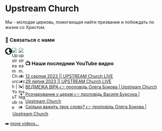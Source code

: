 # Upstream Church

Мы - молодая церковь, помогающая найти призвание и побеждать по жизни со Христом.

### 👥 Связаться с нами

[<img align="left" alt="upstream.life" width="22px" src="https://raw.githubusercontent.com/iconic/open-iconic/master/svg/globe.svg" />][website]
[<img align="left" alt="UpstreamChurch | YouTube" width="22px" src="https://cdn.jsdelivr.net/npm/simple-icons@v3/icons/youtube.svg" />][youtube]
[<img align="left" alt="upstream.church | Instagram" width="22px" src="https://cdn.jsdelivr.net/npm/simple-icons@v3/icons/instagram.svg" />][instagram]

<br />

### 📺 Наши последнии YouTube видео
<!-- YOUTUBE:START -->
- [12 серпня 2023 || UPSTREAM Church LIVE](https://www.youtube.com/watch?v=bI4uM-8337k)
- [29 липня 2023 || UPSTREAM Church LIVE](https://www.youtube.com/watch?v=KZOp5Z6VOOg)
- [ВЕДМЕЖА ВІРА 👉 проповідь Олега Бокова | Upstream Church](https://www.youtube.com/watch?v=REcOCYuJM3I)
- [Розчарування у церкві 👉 проповідь Василя Бурсука | Upstream Church](https://www.youtube.com/watch?v=uln4ZevYEI0)
- [Скільки важить твоє слово? 👉 проповідь Олега Бокова | Upstream Church](https://www.youtube.com/watch?v=Jd8rFILeh4A)
<!-- YOUTUBE:END -->

➡️ [more videos...](https://youtube.com/UpstreamChurch)

[website]: https://upstream.life/
[youtube]: https://youtube.com/UpstreamChurch
[instagram]: https://www.instagram.com/upstream.church
